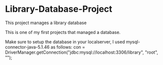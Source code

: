 # Library-Database-Project
This project manages a library database

This is one of my first projects that managed a database.

Make sure to setup the database in your localserver, I used mysql-connector-java-5.1.46 as follows: 
con = DriverManager.getConnection("jdbc:mysql://localhost:3306/library", "root", "");

